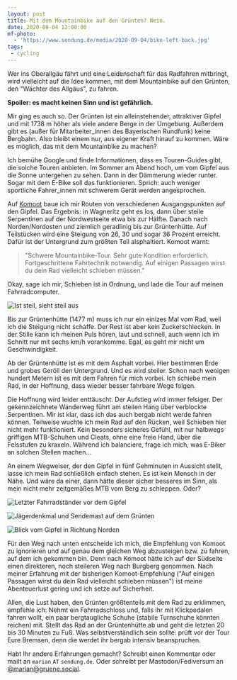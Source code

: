 ```yaml
---
layout: post
title: Mit dem Mountainbike auf den Grünten? Nein.
date: 2020-09-04 12:00:00
mf-photo:
  - 'https://www.sendung.de/media/2020-09-04/bike-left-back.jpg'
tags:
 - cycling
---
```


Wer ins Oberallgäu fährt und eine Leidenschaft für das Radfahren mitbringt, wird vielleicht auf die Idee kommen, mit dem Mountainbike auf den Grünten, den "Wächter des Allgäus", zu fahren.

**Spoiler: es macht keinen Sinn und ist gefährlich.**

Mir ging es auch so. Der Grünten ist ein alleinstehender, attraktiver Gipfel und mit 1738 m höher als viele andere Berge in der Umgebung. Außerdem gibt es (außer für Mitarbeiter_innen des Bayerischen Rundfunk) keine Bergbahn. Also bleibt einem nur, aus eigener Kraft hinauf zu kommen. Wäre es möglich, das mit dem Mountainbike zu machen?

Ich bemühe Google und finde Informationen, dass es Touren-Guides gibt, die solche Touren anbieten. Im Sommer am Abend hoch, um vom Gipfel aus die Sonne untergehen zu sehen. Dann in der Dämmerung wieder runter. Sogar mit dem E-Bike soll das funktionieren. Sprich: auch weniger sportliche Fahrer_innen mit schwerem Gerät werden angesprochen.

Auf [Komoot](https://www.komoot.de/) baue ich mir Routen von verschiedenen Ausgangspunkten auf den Gipfel. Das Ergebnis: in Wagneritz geht es los, dann über steile Serpentinen auf der Nordwestseite etwa bis zur Hälfte. Danach nach Norden/Nordosten und ziemlich geradlinig bis zur Grüntenhütte. Auf Teilstücken wird eine Steigung von 26, 30 und sogar 36 Prozent erreicht. Dafür ist der Untergrund zum größten Teil alsphaltiert. Komoot warnt:

> "Schwere Mountainbike-Tour. Sehr gute Kondition erforderlich. Fortgeschrittene Fahrtechnik notwendig. Auf einigen Passagen wirst du dein Rad vielleicht schieben müssen."

Okay, sage ich mir, Schieben ist in Ordnung, und lade die Tour auf meinen Fahrradcomputer.

![Ist steil, sieht steil aus](https://www.sendung.de/media/2020-09-04/steep.jpg)


Bis zur Grüntenhütte (1477 m) muss ich nur ein einizes Mal vom Rad, weil ich die Steigung nicht schaffe. Der Rest ist aber kein Zuckerschlecken. In der Stille kann ich meinen Puls hören, laut und schnell, auch wenn ich im Schnitt nur mit sechs km/h vorankomme. Egal, es geht mir nicht um Geschwindigkeit.

Ab der Grüntenhütte ist es mit dem Asphalt vorbei. Hier bestimmen Erde und grobes Geröll den Untergrund. Und es wird steiler. Schon nach wenigen hundert Metern ist es mit dem Fahren für mich vorbei. Ich schiebe mein Rad, in der Hoffnung, dass wieder besser fahrbare Wege folgen.

Die Hoffnung wird leider enttäuscht. Der Aufstieg wird immer felsiger. Der gekennzeichnete Wanderweg führt am steilen Hang über verblockte Serpentinen. Mir ist klar, dass ich das auch bergab nicht werde fahren können. Teilweise wuchte ich mein Rad auf den Rücken, weil Schieben hier nicht mehr funktioniert. Kein besonders sicheres Gefühl, mit nur halbwegs griffigen MTB-Schuhen und Cleats, ohne eine freie Hand, über die Felsstufen zu kraxeln. Während ich balanciere, frage ich mich, was E-Biker an solchen Stellen machen...

An einem Wegweiser, der den Gipfel in fünf Gehminuten in Aussicht stellt, lasse ich mein Rad schließlich einfach stehen. Es ist kein Mensch in der Nähe. Und wäre da einer, dann hätte dieser sicher besseres im Sinn, als mein nicht mehr zeitgemäßes MTB vom Berg zu schleppen. Oder?

![Letzter Fahrradständer vor dem Gipfel](https://www.sendung.de/media/2020-09-04/bike-left-back.jpg)

![Jägerdenkmal und Sendemast auf dem Grünten](https://www.sendung.de/media/2020-09-04/jaegerdenkmal.jpg)

![Blick vom Gipfel in Richtung Norden](https://www.sendung.de/media/2020-09-04/look-down-north.jpg)

Für den Weg nach unten entscheide ich mich, die Empfehlung von Komoot zu ignorieren und auf genau dem gleichen Weg abzusteigen bzw. zu fahren, auf dem ich gekommen bin. Denn nach Komoot hätte ich auf der Südseite einen direkteren, noch steileren Weg nach Burgberg genommen. Nach meiner Erfahrung mit der bisherigen Komoot-Empfehlung ("Auf einigen Passagen wirst du dein Rad vielleicht schieben müssen") ist meine Abenteuerlust gering und ich setze auf Sicherheit.

Allen, die Lust haben, den Grünten größtenteils mit dem Rad zu erklimmen, empfehle ich: Nehmt ein Fahrradschloss und, falls ihr mit Klickpedalen fahren wollt, ein paar bergtaugliche Schuhe (stabile Turnschuhe könnten reichen) mit. Stellt das Rad an der Grüntenhütte ab und geht die letzten 20 bis 30 Minuten zu Fuß. Was selbstverständlich sein sollte: prüft vor der Tour Eure Bremsen, denn die werdet ihr bergab intensiv beanspruchen.

Habt Ihr andere Erfahrungen gemacht? Schreibt einen Kommentar oder mailt an `marian` `AT` `sendung.de`. Oder schreibt per Mastodon/Fediversum an [@marian@gruene.social](https://gruene.social/@marian).
